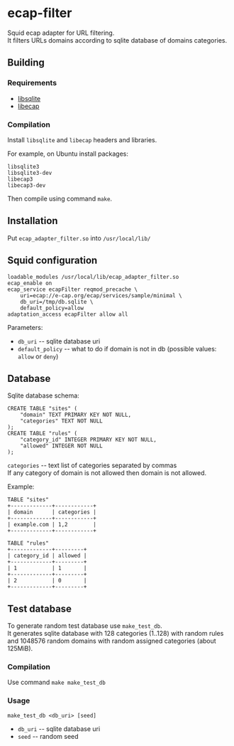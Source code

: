 # ecap-filter
Squid ecap adapter for URL filtering.  
It filters URLs domains according to sqlite database of domains categories.

## Building

### Requirements
* [libsqlite](https://sqlite.org/index.html)
* [libecap](http://www.e-cap.org/Home)

### Compilation
Install `libsqlite` and `libecap` headers and libraries.

For example, on Ubuntu install packages:
```
libsqlite3
libsqlite3-dev
libecap3
libecap3-dev
```

Then compile using command `make`.

## Installation
Put `ecap_adapter_filter.so` into `/usr/local/lib/`

## Squid configuration
```
loadable_modules /usr/local/lib/ecap_adapter_filter.so
ecap_enable on
ecap_service ecapFilter reqmod_precache \
    uri=ecap://e-cap.org/ecap/services/sample/minimal \
    db_uri=/tmp/db.sqlite \
    default_policy=allow
adaptation_access ecapFilter allow all
```
Parameters:
* `db_uri` -- sqlite database uri
* `default_policy` -- what to do if domain is not in db (possible values: `allow` or `deny`)

## Database
Sqlite database schema:
```
CREATE TABLE "sites" (
	"domain" TEXT PRIMARY KEY NOT NULL,
	"categories" TEXT NOT NULL
);
CREATE TABLE "rules" (
	"category_id" INTEGER PRIMARY KEY NOT NULL,
	"allowed" INTEGER NOT NULL
);
```
`categories` -- text list of categories separated by commas  
If any category of domain is not allowed then domain is not allowed.

Example:
```
TABLE "sites"
+-------------+------------+
| domain      | categories |
+-------------+------------+
| example.com | 1,2        |
+-------------+------------+

TABLE "rules"
+-------------+---------+
| category_id | allowed |
+-------------+---------+
| 1           | 1       |
+-------------+---------+
| 2           | 0       |
+-------------+---------+
```

## Test database
To generate random test database use `make_test_db`.  
It generates sqlite database with
128 categories (1..128) with random rules and
1048576 random domains with random assigned categories (about 125MiB).

### Compilation
Use command `make make_test_db`

### Usage
```
make_test_db <db_uri> [seed]
```
* `db_uri` -- sqlite database uri
* `seed` -- random seed
